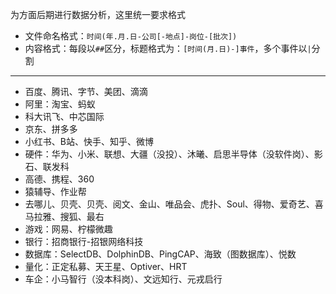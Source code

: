 
为方面后期进行数据分析，这里统一要求格式

+ 文件命名格式：`时间(年.月.日-公司[-地点]-岗位-[批次])`
+ 内容格式：每段以`##`区分，标题格式为：`[时间(月.日)-]事件`，多个事件以`|`分割

---

+ 百度、腾讯、字节、美团、滴滴
+ 阿里：淘宝、蚂蚁
+ 科大讯飞、中芯国际
+ 京东、拼多多
+ 小红书、B站、快手、知乎、微博
+ 硬件：华为、小米、联想、大疆（没投）、沐曦、启思半导体（没软件岗）、影石、联发科
+ 高德、携程、360
+ 猿辅导、作业帮
+ 去哪儿、贝壳、贝壳、阅文、金山、唯品会、虎扑、Soul、得物、爱奇艺、喜马拉雅、搜狐、最右
+ 游戏：网易、柠檬微趣
+ 银行：招商银行-招银网络科技
+ 数据库：SelectDB、DolphinDB、PingCAP、海致（图数据库）、悦数
+ 量化：正定私募、天王星、Optiver、HRT
+ 车企：小马智行（没本科岗）、文远知行、元戎启行